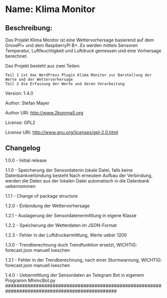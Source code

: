 # Name: 		Klima Monitor
## Beschreibung:	
Das Projekt Klima Monitor ist eine Wettervorhersage basierend auf dem GrovePi+ 
und dem RaspberryPi B+. Es werden mittels Sensoren Temperatur, Luftfeuchtigkeit und
Luftdruck gemessen und eine Vorhersage berechnet.

Das Projekt besteht aus zwei Teilen:

	Teil 1 ist das WordPress Plugin Klima Monitor zur Darstellung der Werte und der Wettervorhersage
	Teil 2 die Erfassung der Werte und deren Verarbeitung
Version: 	1.4.0

Author: 	Stefan Mayer

Author URI:	http://www.2komma5.org

License: 	GPL2

License URI: 	http://www.gnu.org/licenses/gpl-2.0.html

## Changelog 

1.0.0 - Initial release

1.1.0 - Speicherung der Sensordatenin lokale Datei, falls keine Datenbankverbindung besteht
      	Nach erneutem Aufbau der Verbindung, werden die Daten aus der lokalen Datei 
	automatisch in die Datenbank uebernommen

1.1.1 -	Change of package structure

1.2.0 -	Einbindung der Wettervorhersage

1.2.1 -	Auslagerung der Sensordatenermittlung in eigene Klasse

1.2.2 -	Speicherung der Wetterdaten im JSON-Format

1.2.3 -	Fehler in der Luftdruckermittlung, Werte ueber 1200

1.3.0 -	Trendberechnung duch Trendfunktion ersetzt, WICHTIG: forecast.json manuell loeschen

1.3.1 -	Fehler in der Trendberechnung, nach einer Sturmwarnung, WICHTIG: forecast.json manuell loeschen

1.4.0 - Uebermittlung der Sensordaten an Telegram Bot in eigenem Programm MhimcBot.py
################################################################################################

